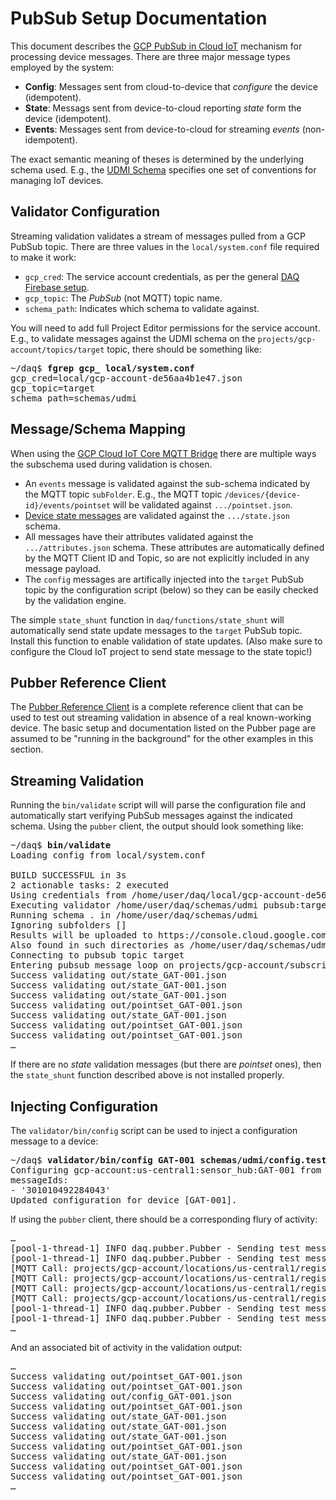 # PubSub Setup Documentation

This document describes the [GCP PubSub in Cloud IoT](https://cloud.google.com/iot-core/) mechanism for
processing device messages. There are three major message types employed by the system:
* <b>Config</b>: Messages sent from cloud-to-device that _configure_ the device (idempotent).
* <b>State</b>: Messags sent from device-to-cloud reporting _state_ form the device (idempotent).
* <b>Events</b>: Messages sent from device-to-cloud for streaming _events_ (non-idempotent).

The exact semantic meaning of theses is determined by the underlying schema used. E.g., the
[UDMI Schema](../schemas/udmi/README.md) specifies one set of conventions for managing IoT devices.

## Validator Configuration

Streaming validation validates a stream of messages pulled from a GCP PubSub topic. There are three values
in the `local/system.conf` file required to make it work:
* `gcp_cred`: The service account credentials, as per the general [DAQ Firebase setup](firebase.md).
* `gcp_topic`: The _PubSub_ (not MQTT) topic name.
* `schema_path`: Indicates which schema to validate against.

You will need to add full Project Editor permissions for the service account.
E.g., to validate messages against the UDMI schema on the `projects/gcp-account/topics/target` topic,
there should be something like:

<pre>
~/daq$ <b>fgrep gcp_ local/system.conf</b>
gcp_cred=local/gcp-account-de56aa4b1e47.json
gcp_topic=target
schema_path=schemas/udmi
</pre>

## Message/Schema Mapping

When using the
[GCP Cloud IoT Core MQTT Bridge](https://cloud.google.com/iot/docs/how-tos/mqtt-bridge#publishing_telemetry_events)
there are multiple ways the subschema used during validation is chosen.
* An `events` message is validated against the sub-schema indicated by the MQTT topic `subFolder`. E.g., the MQTT
topic `/devices/{device-id}/events/pointset` will be validated against `.../pointset.json`.
* [Device state messages](https://cloud.google.com/iot/docs/how-tos/config/getting-state#reporting_device_state)
are validated against the `.../state.json` schema.
* All messages have their attributes validated against the `.../attributes.json` schema. These attributes are
automatically defined by the MQTT Client ID and Topic, so are not explicitly included in any message payload.
* The `config` messages are artifically injected into the `target` PubSub topic by the configuration script
(below) so they can be easily checked by the validation engine.

The simple `state_shunt` function in `daq/functions/state_shunt` will automatically send state update messages
to the `target` PubSub topic. Install this function to enable validation of state updates. (Also make sure to
configure the Cloud IoT project to send state message to the state topic!)

## Pubber Reference Client

The [Pubber Reference Client](pubber.md) is a complete reference client that can be used to test out streaming
validation in absence of a real known-working device. The basic setup and documentation listed on the Pubber
page are assumed to be "running in the background" for the other examples in this section.

## Streaming Validation

Running the `bin/validate` script will will parse the configuration file and automatically start
verifying PubSub messages against the indicated schema. Using the `pubber` client, the output
should look something like:
<pre>
~/daq$ <b>bin/validate</b>
Loading config from local/system.conf

BUILD SUCCESSFUL in 3s
2 actionable tasks: 2 executed
Using credentials from /home/user/daq/local/gcp-account-de56aa4b1e47.json
Executing validator /home/user/daq/schemas/udmi pubsub:target...
Running schema . in /home/user/daq/schemas/udmi
Ignoring subfolders []
Results will be uploaded to https://console.cloud.google.com/firestore/data/registries/?project=gcp-account
Also found in such directories as /home/user/daq/schemas/udmi/out
Connecting to pubsub topic target
Entering pubsub message loop on projects/gcp-account/subscriptions/daq-validator
Success validating out/state_GAT-001.json
Success validating out/state_GAT-001.json
Success validating out/state_GAT-001.json
Success validating out/pointset_GAT-001.json
Success validating out/state_GAT-001.json
Success validating out/pointset_GAT-001.json
Success validating out/pointset_GAT-001.json
&hellip;
</pre>

If there are no _state_ validation messages (but there are _pointset_ ones), then the `state_shunt`
function described above is not installed properly.

## Injecting Configuration

The `validator/bin/config` script can be used to inject a configuration message to a device:
<pre>
~/daq$ <b>validator/bin/config GAT-001 schemas/udmi/config.tests/gateway.json</b>
Configuring gcp-account:us-central1:sensor_hub:GAT-001 from schemas/udmi/config.tests/gateway.json
messageIds:
- '301010492284043'
Updated configuration for device [GAT-001].
</pre>

If using the `pubber` client, there should be a corresponding flury of activity:
<pre>
&hellip;
[pool-1-thread-1] INFO daq.pubber.Pubber - Sending test message for sensor_hub/GAT-001
[pool-1-thread-1] INFO daq.pubber.Pubber - Sending test message for sensor_hub/GAT-001
[MQTT Call: projects/gcp-account/locations/us-central1/registries/sensor_hub/devices/GAT-001] INFO daq.pubber.Pubber - Received new config daq.udmi.Message$Config@3666b3a5
[MQTT Call: projects/gcp-account/locations/us-central1/registries/sensor_hub/devices/GAT-001] INFO daq.pubber.Pubber - Starting executor with send message delay 2000
[MQTT Call: projects/gcp-account/locations/us-central1/registries/sensor_hub/devices/GAT-001] INFO daq.pubber.Pubber - Sending state message for device GAT-001
[MQTT Call: projects/gcp-account/locations/us-central1/registries/sensor_hub/devices/GAT-001] INFO daq.pubber.Pubber - Sending state message for device GAT-001
[pool-1-thread-1] INFO daq.pubber.Pubber - Sending test message for sensor_hub/GAT-001
[pool-1-thread-1] INFO daq.pubber.Pubber - Sending test message for sensor_hub/GAT-001
&hellip;
</pre>

And an associated bit of activity in the validation output:
<pre>
&hellip;
Success validating out/pointset_GAT-001.json
Success validating out/pointset_GAT-001.json
Success validating out/config_GAT-001.json
Success validating out/pointset_GAT-001.json
Success validating out/state_GAT-001.json
Success validating out/state_GAT-001.json
Success validating out/state_GAT-001.json
Success validating out/pointset_GAT-001.json
Success validating out/state_GAT-001.json
Success validating out/pointset_GAT-001.json
Success validating out/pointset_GAT-001.json
&hellip;
</pre>
